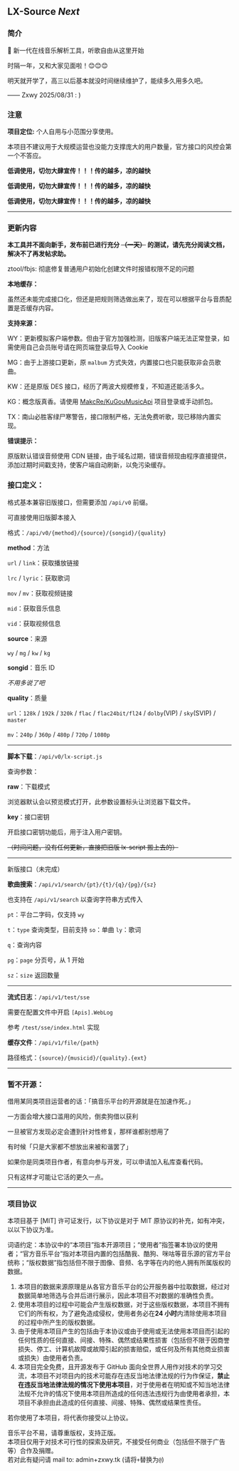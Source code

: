 ## LX-Source _Next_

### 简介

🎵 新一代在线音乐解析工具，听歌自由从这里开始

时隔一年，又和大家见面啦！😊😊😊

明天就开学了，高三以后基本就没时间继续维护了，能续多久用多久吧。

—— Zxwy 2025/08/31 : )

### 注意

**项目定位:** 个人自用与小范围分享使用。

本项目不建议用于大规模运营也没能力支撑庞大的用户数量，官方接口的风控会第一个不答应。

**低调使用，切勿大肆宣传！！！传的越多，凉的越快**

**低调使用，切勿大肆宣传！！！传的越多，凉的越快**

**低调使用，切勿大肆宣传！！！传的越多，凉的越快**

---

### 更新内容

**本工具并不面向新手，发布前已进行充分 ~~（一天）~~ 的测试，请先充分阅读文档，解决不了再发帖求助。**

ztool/fbjs: 彻底修复普通用户初始化创建文件时报错权限不足的问题

**本地缓存：**

虽然还未能完成接口化，但还是把规则筛选做出来了，现在可以根据平台与音质配置是否缓存内容。

**支持来源：**

WY：更新模拟客户端参数。但由于官方加强检测，旧版客户端无法正常登录，如需使用自己会员账号请在网页端登录后导入 Cookie

MG：由于上游接口更新，原 `malbum` 方式失效，内置接口也只能获取非会员歌曲。

<!-- 现在重新实现了一种方式，不知道能用多久 -->

KW：还是原版 DES 接口，经历了两波大规模修复，不知道还能活多久。

KG：概念版真香。请使用 [MakcRe/KuGouMusicApi](https://github.com/MakcRe/KuGouMusicApi) 项目登录或手动抓包。

TX：南山必胜客绿尸寒警告，接口限制严格，无法免费听歌，现已移除内置实现。

**错误提示：**

原版默认错误音频使用 CDN 链接，由于域名过期，错误音频现由程序直接提供，添加过期时间戳支持，使客户端自动刷新，以免污染缓存。

### 接口定义：

格式基本兼容旧版接口，但需要添加 `/api/v0` 前缀。

可直接使用旧版脚本接入

格式：`/api/v0/{method}/{source}/{songid}/{quality}`

**method**：方法

`url` / `link`：获取播放链接

`lrc` / `lyric`：获取歌词

`mov` / `mv`：获取视频链接

`mid`：获取音乐信息

`vid`：获取视频信息

**source**：来源

`wy` / `mg` / `kw` / `kg`

**songid**：音乐 ID

_不用多说了吧_

**quality**：质量

`url`：`128k` / `192k` / `320k` / `flac` / `flac24bit/fl24` / `dolby`(VIP) / `sky`(SVIP) / `master`

`mv`：`240p` / `360p` / `480p` / `720p` / `1080p`

---

**脚本下载**：`/api/v0/lx-script.js`

查询参数：

**raw**：下载模式

浏览器默认会以预览模式打开，此参数设置标头让浏览器下载文件。

**key**：接口密钥

开启接口密钥功能后，用于注入用户密钥。

~~（时间问题，没有任何更新，直接把旧版 lx-script 搬上去的）~~

---

新版接口（未完成）

**歌曲搜索**：`/api/v1/search/{pt}/{t}/{q}/{pg}/{sz}`

也支持在 `/api/v1/search` 以查询字符串方式传入

`pt`：平台二字码，仅支持 `wy`

`t`：`type` 查询类型，目前支持 `so`：单曲 `ly`：歌词

`q`：查询内容

`pg`：`page` 分页号，从 1 开始

`sz`：`size` 返回数量

---

**流式日志**：`/api/v1/test/sse`

需要在配置文件中开启 `[Apis].WebLog`

参考 `/test/sse/index.html` 实现

**缓存文件**：`/api/v1/file/{path}`

路径格式：`{source}/{musicid}/{quality}.{ext}`

---

### 暂不开源：

借用某同类项目运营者的话：「搞音乐平台的开源就是在加速作死。」

<!-- 圣地巡礼：https://github.com/qyhqiu/kuwoMusicApi/issues/24#issuecomment-3187428782 -->

一方面会增大接口滥用的风险，倒卖狗借以获利

一旦被官方发现必定会遭到针对性修复，那样谁都别想用了

有时候「只是大家都不想放出来被和谐罢了」

如果你是同类项目作者，有意向参与开发，可以申请加入私库查看代码。

只有这样才可能让它活的更久一点。

---

### 项目协议

本项目基于 [MIT] 许可证发行，以下协议是对于 MIT 原协议的补充，如有冲突，以以下协议为准。

词语约定：本协议中的“本项目”指本开源项目；“使用者”指签署本协议的使用者；“官方音乐平台”指对本项目内置的包括酷我、酷狗、咪咕等音乐源的官方平台统称；“版权数据”指包括但不限于图像、音频、名字等在内的他人拥有所属版权的数据。

1. 本项目的数据来源原理是从各官方音乐平台的公开服务器中拉取数据，经过对数据简单地筛选与合并后进行展示，因此本项目不对数据的准确性负责。
2. 使用本项目的过程中可能会产生版权数据，对于这些版权数据，本项目不拥有它们的所有权，为了避免造成侵权，使用者务必在**24 小时**内清除使用本项目的过程中所产生的版权数据。
3. 由于使用本项目产生的包括由于本协议或由于使用或无法使用本项目而引起的任何性质的任何直接、间接、特殊、偶然或结果性损害（包括但不限于因商誉损失、停工、计算机故障或故障引起的损害赔偿，或任何及所有其他商业损害或损失）由使用者负责。
4. 本项目完全免费，且开源发布于 GitHub 面向全世界人用作对技术的学习交流，本项目不对项目内的技术可能存在违反当地法律法规的行为作保证，**禁止在违反当地法律法规的情况下使用本项目**，对于使用者在明知或不知当地法律法规不允许的情况下使用本项目所造成的任何违法违规行为由使用者承担，本项目不承担由此造成的任何直接、间接、特殊、偶然或结果性责任。

若你使用了本项目，将代表你接受以上协议。

音乐平台不易，请尊重版权，支持正版。  
本项目仅用于对技术可行性的探索及研究，不接受任何商业（包括但不限于广告等）合作及捐赠。  
若对此有疑问请 mail to: admin+zxwy.tk (请将`+`替换为`@`)

<!--
# ※ 此字段用于防止部分国内平台无脑转载，并不代表同意其中观点。
// magic file to keep your code away from gitcode/csdn/some fucking Chinese shit

+1s 蛤蛤 苟利国家生死以 岂因祸福避趋之
习近平 丁真 药娘 mtf 大奶子 淫水 乳液狂飙
天安门 69 8964 坦克 原神
反动 起义 这就是中国 中国人
文化大革命 台湾 香港 独立 自信 邪教
法轮功 屠杀
华为 爱国 996 猝死
孙笑川 核废水泄露 爱国
就业率 底下
-->
